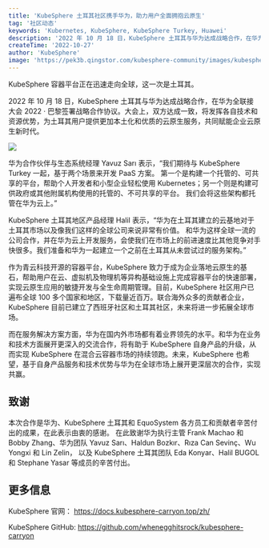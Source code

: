 ```yaml
---
title: 'KubeSphere 土耳其社区携手华为，助力用户全面拥抱云原生'
tag: '社区动态'
keywords: 'Kubernetes, KubeSphere, KubeSphere Turkey, Huawei'
description: '2022 年 10 月 18 日，KubeSphere 土耳其与华为达成战略合作，在华为全联接大会 2022 · 巴黎签署战略合作协议。'
createTime: '2022-10-27'
author: 'KubeSphere'
image: 'https://pek3b.qingstor.com/kubesphere-community/images/kubesphere-turkey-huawei.jpeg'
---
```


KubeSphere 容器平台正在迅速走向全球，这一次是土耳其。

2022 年 10 月 18 日，KubeSphere 土耳其与华为达成战略合作，在华为全联接大会 2022 · 巴黎签署战略合作协议。大会上，双方达成一致，将发挥各自技术和资源优势，为土耳其用户提供更加本土化和优质的云原生服务，共同赋能企业云原生新时代。

![](https://pek3b.qingstor.com/kubesphere-community/images/kubesphere-turkey-huawei.jpeg)

华为合作伙伴与生态系统经理 Yavuz Sarı 表示，“我们期待与 KubeSphere Turkey 一起，基于两个场景来开发 PaaS 方案。 第一个是构建一个托管的、可共享的平台，帮助个人开发者和小型企业轻松使用 Kubernetes；另一个则是构建可供政府或其他附属机构使用的托管的、不可共享的平台。 我们会将这些架构都托管在华为云上。”

KubeSphere 土耳其地区产品经理 Halil 表示，“华为在土耳其建立的云基地对于土耳其市场以及像我们这样的全球公司来说非常有价值。 和华为这样全球一流的公司合作，并在华为云上开发服务，会使我们在市场上的前进速度比其他竞争对手快很多。我们准备和华为一起建立一个之前在土耳其从未尝试过的服务架构。”

作为青云科技开源的容器平台，KubeSphere 致力于成为企业落地云原生的基石，帮助用户在云、虚拟机及物理机等异构基础设施上完成容器平台的快速部署，实现云原生应用的敏捷开发与全生命周期管理。目前，KubeSphere 社区用户已遍布全球 100 多个国家和地区，下载量近百万。联合海外众多的贡献者企业，KubeSphere 目前已建立了西班牙社区和土耳其社区，未来将进一步拓展全球市场。

而在服务解决方案方面，华为在国内外市场都有着业界领先的水平。和华为在业务和技术方面展开更深入的交流合作，将有助于 KubeSphere 自身产品的升级，从而实现 KubeSphere 在混合云容器市场的持续领跑。未来，KubeSphere 也希望，基于自身产品服务和技术优势与华为在全球市场上展开更深层次的合作，实现共赢。

## 致谢

本次合作是华为、KubeSphere 土耳其和 EquoSystem 各方员工和贡献者辛苦付出的成果，在此表示由衷的感谢。 在此致谢华为执行主管 Frank Machao 和 Bobby Zhang、华为团队 Yavuz Sarı、Haldun Bozkır、Rıza Can Sevinç、Wu Yongxi 和 Lin Zelin， 以及 KubeSphere 土耳其团队 Eda Konyar、Halil BUGOL 和 Stephane Yasar 等成员的辛苦付出。

## 更多信息

KubeSphere 官网： https://docs.kubesphere-carryon.top/zh/

KubeSphere GitHub: https://github.com/whenegghitsrock/kubesphere-carryon


